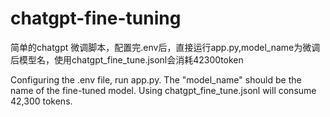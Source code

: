 # chatgpt-fine-tuning
简单的chatgpt 微调脚本，配置完.env后，直接运行app.py,model_name为微调后模型名，使用chatgpt_fine_tune.jsonl会消耗42300token


Configuring the .env file,  run app.py. The "model_name" should be the name of the fine-tuned model. Using chatgpt_fine_tune.jsonl will consume 42,300 tokens.
